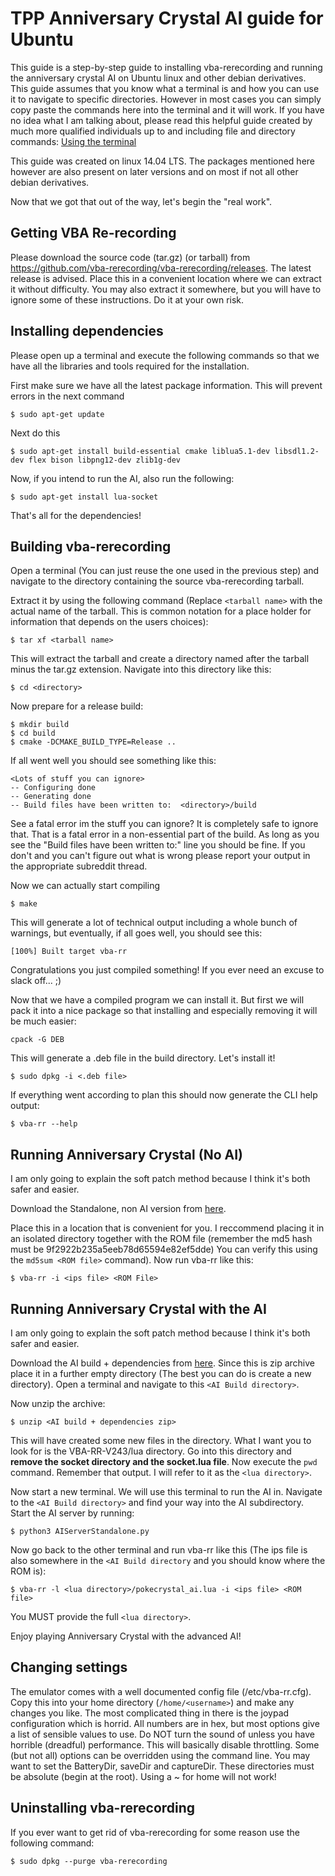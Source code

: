 # TPP Anniversary Crystal AI guide for Ubuntu

This guide is a step-by-step guide to installing vba-rerecording and running the
anniversary crystal AI on Ubuntu linux
and other debian derivatives. This guide assumes that you know what a terminal
is and how you can use it to navigate to specific directories. However in most
cases you can simply copy paste the commands here into the terminal and it will
work. If you have no idea what I am talking about, please read this helpful guide
created by much more qualified individuals up to and including file and directory
commands: [Using the terminal](https://help.ubuntu.com/community/UsingTheTerminal)

This guide was created on linux 14.04 LTS. The packages mentioned here however
are also present on later versions and on most if not all other debian derivatives.

Now that we got that out of the way, let's begin the "real work".

## Getting VBA Re-recording

Please download the source code (tar.gz) (or tarball) from
https://github.com/vba-rerecording/vba-rerecording/releases. The latest
release is advised. Place this in a convenient location where we can extract
it without difficulty. You may also extract it somewhere, but you will
have to ignore some of these instructions. Do it at your own risk.

## Installing dependencies

Please open up a terminal and execute the following commands so that we have
all the libraries and tools required for the installation.

First make sure we have all the latest package information. This will prevent
errors in the next command

```
$ sudo apt-get update
```

Next do this

```
$ sudo apt-get install build-essential cmake liblua5.1-dev libsdl1.2-dev flex bison libpng12-dev zlib1g-dev
```

Now, if you intend to run the AI, also run the following:

```
$ sudo apt-get install lua-socket
```

That's all for the dependencies!

## Building vba-rerecording

Open a terminal (You can just reuse the one used in the previous step) and
navigate to the directory containing the source vba-rerecording tarball.

Extract it by using the following command (Replace `<tarball name>` with the
actual name of the tarball. This is common notation for a place holder for
information that depends on the users choices):

```
$ tar xf <tarball name>
```

This will extract the tarball and create a directory named after the
tarball minus the tar.gz extension. Navigate into this directory
like this:

```
$ cd <directory>
```

Now prepare for a release build:

```
$ mkdir build
$ cd build
$ cmake -DCMAKE_BUILD_TYPE=Release ..
```

If all went well you should see something like this:
```
<Lots of stuff you can ignore>
-- Configuring done
-- Generating done
-- Build files have been written to:  <directory>/build
```
See a fatal error im the stuff you can ignore? It is
completely safe to ignore that. That is a fatal error in a non-essential
part of the build. As long as you see the "Build files have been written
to:" line you should be fine. If you don't and you can't figure out what is
wrong please report your output in the appropriate subreddit thread.

Now we can actually start compiling

```
$ make
```

This will generate a lot of technical output including a whole bunch of warnings,
but eventually, if all goes well, you should see this:

```
[100%] Built target vba-rr
```

Congratulations you just compiled something! If you ever need an excuse
to slack off... ;)

Now that we have a compiled program we can install it. But first we
will pack it into a nice package so that installing and especially removing it will be much easier:

```
cpack -G DEB
```

This will generate a .deb file in the build
directory. Let's install it!

```
$ sudo dpkg -i <.deb file>
```

If everything went according to plan this should now generate the CLI help
output:

```
$ vba-rr --help
```

## Running Anniversary Crystal (No AI)

I am only going to explain the soft patch method because I think it's both safer and easier.

Download the Standalone, non AI version from [here](http://twitchplayspokemon.github.io/tppcrystal251/).

Place this in a location that is convenient for you. I reccommend placing it in an isolated
directory together with the ROM file (remember the md5 hash must be 9f2922b235a5eeb78d65594e82ef5dde)
You can verify this using the `md5sum <ROM file>` command). Now run vba-rr like this:

```
$ vba-rr -i <ips file> <ROM File>
```

## Running Anniversary Crystal with the AI

I am only going to explain the soft patch method because I think it's both safer and easier.

Download the AI build + dependencies from [here](http://twitchplayspokemon.github.io/tppcrystal251/).
Since this is zip archive place it in a further empty directory (The best you can do is
create a new directory). Open a terminal and navigate to this `<AI Build directory>`.

Now unzip the archive:

```
$ unzip <AI build + dependencies zip>
```

This will have created some new files in the directory. What I want you to look
for is the VBA-RR-V243/lua directory. Go into this directory and **remove the socket
directory and the socket.lua file**. Now execute the `pwd` command. Remember
that output. I will refer to it as the `<lua directory>`.

Now start a new terminal. We will use this terminal to run the AI in.
Navigate to the `<AI Build directory>` and find your way into the AI
subdirectory. Start the AI server by running:

```
$ python3 AIServerStandalone.py
```

Now go back to the other terminal and run vba-rr like this (The ips file is
also somewhere in the `<AI Build directory` and you should know where the ROM is):

```
$ vba-rr -l <lua directory>/pokecrystal_ai.lua -i <ips file> <ROM file>
```

You MUST provide the full `<lua directory>`.

Enjoy playing Anniversary Crystal with the advanced AI!

## Changing settings

The emulator comes with a well documented config file (/etc/vba-rr.cfg).
Copy this into your home directory (`/home/<username>`) and make any
changes you like. The most complicated thing in there is the joypad
configuration which is horrid. All numbers are in hex, but most options
give a list of sensible values to use. Do NOT turn the sound of unless
you have horrible (dreadful) performance. This will basically disable
throttling. Some (but not all) options can be overridden using the
command line. You may want to set the BatteryDir, saveDir and captureDir.
These directories must be absolute (begin at the root). Using a ~ for home
will not work!


## Uninstalling vba-rerecording

If you ever want to get rid of vba-rerecording for some reason use the
following command:

```
$ sudo dpkg --purge vba-rerecording
```
